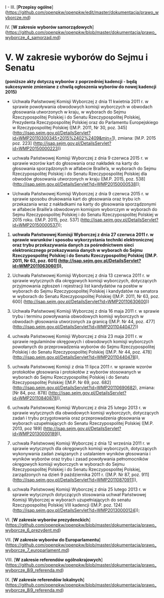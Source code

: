 I - III. [**Przepisy ogólne**] (https://github.com/openpkw/openpkw/edit/master/dokumentacja/prawo_wyborcze.md)
 
IV. [**W zakresie wyborów samorządowych**] (https://github.com/openpkw/openpkw/blob/master/dokumentacja/prawo_wyborcze_4_samorzad.md) 

# V. W zakresie wyborów do Sejmu i Senatu
**(poniższe akty dotyczą wyborów z poprzedniej kadencji - będą sukcesywnie zmieniane z chwilą ogłoszenia wyborów do nowej kadencji 2015)**

* Uchwała Państwowej Komisji Wyborczej z dnia 11 kwietnia 2011 r. w sprawie powoływania obwodowych komisji
wyborczych w obwodach głosowania utworzonych w kraju, w wyborach do Sejmu Rzeczypospolitej Polskiej i do
Senatu Rzeczypospolitej Polskiej, Prezydenta Rzeczypospolitej Polskiej oraz do Parlamentu Europejskiego w Rzeczypospolitej
Polskiej ([M.P. 2011, Nr 30, poz. 345] (http://isap.sejm.gov.pl/DetailsServlet?id=WMP20110300345+2015%2402%2409&min=1), zmiana: [M.P. 2015 poz. 223] (http://isap.sejm.gov.pl/DetailsServlet?id=WMP20150000223))  

* uchwała Państwowej Komisji Wyborczej z dnia 9 czerwca 2015 r. w sprawie wzorów kart do głosowania oraz nakładek na karty do głosowania sporządzonych w alfabecie Braille’a, w wyborach do Sejmu Rzeczypospolitej Polskiej i do Senatu Rzeczypospolitej Polskiej dla obwodów głosowania utworzonych w kraju ([M.P. 2015, poz. 538] (http://isap.sejm.gov.pl/DetailsServlet?id=WMP20150000538));  

* Uchwała Państwowej Komisji Wyborczej z dnia 9 czerwca 2015 r. w sprawie sposobu drukowania kart do głosowania oraz trybu ich przekazania wraz z nakładkami na karty do głosowania sporządzonymi w alfabecie Braille’a obwodowym komisjom wyborczym w wyborach do Sejmu Rzeczypospolitej Polskiej i do Senatu Rzeczypospolitej Polskiej w 2015 roku. ([M.P. 2015, poz. 537] (http://isap.sejm.gov.pl/DetailsServlet?id=WMP20150000537));  

1) **uchwała Państwowej Komisji Wyborczej z dnia 27 czerwca 2011 r. w sprawie warunków i sposobu wykorzystania techniki elektronicznej oraz trybu przekazywania danych za pośrednictwem sieci elektronicznego przekazywania danych w wyborach
do Sejmu Rzeczypospolitej Polskiej i do Senatu Rzeczypospolitej Polskiej ([M.P. 2011, Nr 63, poz. 601] (http://isap.sejm.gov.pl/DetailsServlet?id=WMP20110630601)),**  

2) Uchwała Państwowej Komisji Wyborczej z dnia 13 czerwca 2011 r. w sprawie wytycznych dla okręgowych komisji wyborczych, dotyczących przyjmowania zgłoszeń i rejestracji list kandydatów na posłów w wyborach do Sejmu Rzeczypospolitej Polskiej i kandydatów na senatora w wyborach do Senatu Rzeczypospolitej Polskiej ([M.P. 2011, Nr 63, poz. 600] (http://isap.sejm.gov.pl/DetailsServlet?id=WMP20110630600))

3) Uchwała Państwowej Komisji Wyborczej z dnia 16 maja 2011 r. w sprawie trybu i terminu powoływania obwodowych komisji wyborczych w obwodach głosowania utworzonych za granicą ([M.P. Nr 44, poz. 477] (http://isap.sejm.gov.pl/DetailsServlet?id=WMP20110440477))

4) uchwała Państwowej Komisji Wyborczej z dnia 23 maja 2011 r. w sprawie regulaminów okręgowych i obwodowych komisji wyborczych powołanych do przeprowadzenia wyborów do Sejmu Rzeczypospolitej Polskiej i do Senatu Rzeczypospolitej Polskiej ([M.P. Nr 44, poz. 478] (http://isap.sejm.gov.pl/DetailsServlet?id=WMP20110440478)),  

5) uchwała Państwowej Komisji z dnia 11 lipca 2011 r. w sprawie wzorów protokołów głosowania i protokołów z wyborów stosowanych w wyborach do Sejmu Rzeczypospolitej Polskiej i do Senatu Rzeczypospolitej Polskiej ([M.P. Nr 69, poz. 682] (http://isap.sejm.gov.pl/DetailsServlet?id=WMP20110690682), zmiana: [Nr 84, poz. 878] (http://isap.sejm.gov.pl/DetailsServlet?id=WMP20110840878)),  

6) uchwała Państwowej Komisji Wyborczej z dnia 25 lutego 2013 r. w sprawie wytycznych dla obwodowych komisji wyborczych, dotyczących zadań i trybu przygotowania oraz przeprowadzenia głosowania w wyborach uzupełniających do Senatu Rzeczypospolitej Polskiej ([M.P. 2013, poz 189] (http://isap.sejm.gov.pl/DetailsServlet?id=WMP20130000189)),  

7) uchwała Państwowej Komisji Wyborczej z dnia 12 września 2011 r. w sprawie wytycznych dla okręgowych komisji wyborczych, dotyczących wykonywania zadań związanych z ustalaniem wyników głosowania i wyników wyborów oraz trybu i zasad powoływania pełnomocników okręgowych komisji wyborczych w wyborach do Sejmu Rzeczypospolitej Polskiej i do Senatu Rzeczypospolitej Polskiej, zarządzonych na dzień 9 października 2011 r. ([M.P. Nr 87, poz. 911] (http://isap.sejm.gov.pl/DetailsServlet?id=WMP20110870911)),  

8) uchwała Państwowej Komisji Wyborczej z dnia 25 lutego 2013 r. w sprawie wytycznych dotyczących stosowania uchwał Państwowej Komisji Wyborczej w wyborach uzupełniających do senatu Rzeczypospolitej Polskiej VIII kadencji ([M.P. poz. 124] (http://isap.sejm.gov.pl/DetailsServlet?id=WMP20130000124));  


 VI. [**W zakresie wyborów prezydenckich**] (https://github.com/openpkw/openpkw/blob/master/dokumentacja/prawo_wyborcze_6_prezydent.md) 

 VII. [**W zakresie wyborów do Europarlamentu**] (https://github.com/openpkw/openpkw/blob/master/dokumentacja/prawo_wyborcze_7_europarlament.md) 

 VIII. [**W zakresie referendów ogólnokrajowych**] (https://github.com/openpkw/openpkw/blob/master/dokumentacja/prawo_wyborcze_8i9_referenda.md) 

 IX. [**W zakresie referendów lokalnych**] (https://github.com/openpkw/openpkw/blob/master/dokumentacja/prawo_wyborcze_8i9_referenda.md) 
